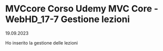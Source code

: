 # MVCcore Corso Udemy MVC Core - WebHD_17-7 Gestione lezioni
19.09.2023

Ho inserito la gestione delle lezioni
